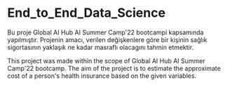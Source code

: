# End_to_End_Data_Science

Bu proje Global AI Hub AI Summer Camp'22 bootcampi kapsamında yapılmıştır. Projenin amacı, verilen değişkenlere göre bir kişinin sağlık sigortasının yaklaşık ne kadar masraflı olacagını tahmin etmektir.

This project was made within the scope of Global AI Hub AI Summer Camp'22 bootcamp. The aim of the project is to estimate the approximate cost of a person's health insurance based on the given variables.
